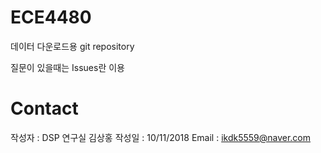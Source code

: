 # ECE4480

데이터 다운로드용 git repository

질문이 있을때는 Issues란 이용



# Contact
작성자 : DSP 연구실 김상홍
작성일 : 10/11/2018
Email  : ikdk5559@naver.com
